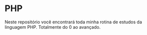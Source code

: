 # PHP

Neste repositório você encontrará toda minha rotina de estudos da linguagem PHP. Totalmente do 0 ao avançado.
